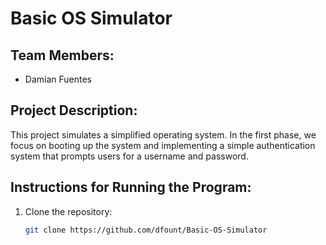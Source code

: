 # Basic OS Simulator

## Team Members:
- Damian Fuentes

## Project Description:
This project simulates a simplified operating system. In the first phase, we focus on booting up the system and implementing a simple authentication system that prompts users for a username and password.

## Instructions for Running the Program:
1. Clone the repository:
   ```bash
   git clone https://github.com/dfount/Basic-OS-Simulator